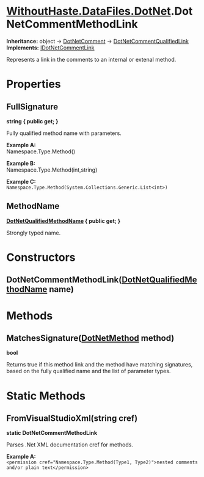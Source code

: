 # [WithoutHaste.DataFiles.DotNet](TableOfContents.WithoutHaste.DataFiles.DotNet.md).DotNetCommentMethodLink

**Inheritance:** object → [DotNetComment](WithoutHaste.DataFiles.DotNet.DotNetComment.md) → [DotNetCommentQualifiedLink](WithoutHaste.DataFiles.DotNet.DotNetCommentQualifiedLink.md)  
**Implements:** [IDotNetCommentLink](WithoutHaste.DataFiles.DotNet.IDotNetCommentLink.md)  

Represents a link in the comments to an internal or extenal method.  

# Properties

## FullSignature

**string { public get; }**  

Fully qualified method name with parameters.  

**Example A:**  
Namespace.Type.Method()  

**Example B:**  
Namespace.Type.Method(int,string)  

**Example C:**  
`Namespace.Type.Method(System.Collections.Generic.List<int>)`  

## MethodName

**[DotNetQualifiedMethodName](WithoutHaste.DataFiles.DotNet.DotNetQualifiedMethodName.md) { public get; }**  

Strongly typed name.  

# Constructors

## DotNetCommentMethodLink([DotNetQualifiedMethodName](WithoutHaste.DataFiles.DotNet.DotNetQualifiedMethodName.md) name)

# Methods

## MatchesSignature([DotNetMethod](WithoutHaste.DataFiles.DotNet.DotNetMethod.md) method)

**bool**  

Returns true if this method link and the method have matching signatures, based on the fully qualified name and the list of parameter types.  

# Static Methods

## FromVisualStudioXml(string cref)

**static DotNetCommentMethodLink**  

Parses .Net XML documentation cref for methods.  

**Example A:**  
`<permission cref="Namespace.Type.Method(Type1, Type2)">nested comments and/or plain text</permission>`  

